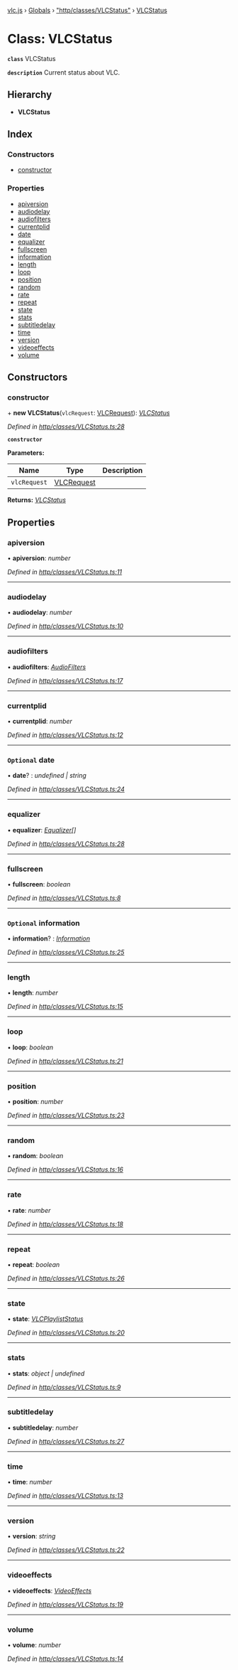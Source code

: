 [vlc.js](../README.md) › [Globals](../globals.md) › ["http/classes/VLCStatus"](../modules/_http_classes_vlcstatus_.md) › [VLCStatus](_http_classes_vlcstatus_.vlcstatus.md)

# Class: VLCStatus

**`class`** VLCStatus

**`description`** Current status about VLC.

## Hierarchy

* **VLCStatus**

## Index

### Constructors

* [constructor](_http_classes_vlcstatus_.vlcstatus.md#constructor)

### Properties

* [apiversion](_http_classes_vlcstatus_.vlcstatus.md#apiversion)
* [audiodelay](_http_classes_vlcstatus_.vlcstatus.md#audiodelay)
* [audiofilters](_http_classes_vlcstatus_.vlcstatus.md#audiofilters)
* [currentplid](_http_classes_vlcstatus_.vlcstatus.md#currentplid)
* [date](_http_classes_vlcstatus_.vlcstatus.md#optional-date)
* [equalizer](_http_classes_vlcstatus_.vlcstatus.md#equalizer)
* [fullscreen](_http_classes_vlcstatus_.vlcstatus.md#fullscreen)
* [information](_http_classes_vlcstatus_.vlcstatus.md#optional-information)
* [length](_http_classes_vlcstatus_.vlcstatus.md#length)
* [loop](_http_classes_vlcstatus_.vlcstatus.md#loop)
* [position](_http_classes_vlcstatus_.vlcstatus.md#position)
* [random](_http_classes_vlcstatus_.vlcstatus.md#random)
* [rate](_http_classes_vlcstatus_.vlcstatus.md#rate)
* [repeat](_http_classes_vlcstatus_.vlcstatus.md#repeat)
* [state](_http_classes_vlcstatus_.vlcstatus.md#state)
* [stats](_http_classes_vlcstatus_.vlcstatus.md#stats)
* [subtitledelay](_http_classes_vlcstatus_.vlcstatus.md#subtitledelay)
* [time](_http_classes_vlcstatus_.vlcstatus.md#time)
* [version](_http_classes_vlcstatus_.vlcstatus.md#version)
* [videoeffects](_http_classes_vlcstatus_.vlcstatus.md#videoeffects)
* [volume](_http_classes_vlcstatus_.vlcstatus.md#volume)

## Constructors

###  constructor

\+ **new VLCStatus**(`vlcRequest`: [VLCRequest](_http_classes_vlcrequest_.vlcrequest.md)): *[VLCStatus](_http_classes_vlcstatus_.vlcstatus.md)*

*Defined in [http/classes/VLCStatus.ts:28](https://github.com/dylhack/vlc.js/blob/8f58ccf/src/http/classes/VLCStatus.ts#L28)*

**`constructor`** 

**Parameters:**

Name | Type | Description |
------ | ------ | ------ |
`vlcRequest` | [VLCRequest](_http_classes_vlcrequest_.vlcrequest.md) |   |

**Returns:** *[VLCStatus](_http_classes_vlcstatus_.vlcstatus.md)*

## Properties

###  apiversion

• **apiversion**: *number*

*Defined in [http/classes/VLCStatus.ts:11](https://github.com/dylhack/vlc.js/blob/8f58ccf/src/http/classes/VLCStatus.ts#L11)*

___

###  audiodelay

• **audiodelay**: *number*

*Defined in [http/classes/VLCStatus.ts:10](https://github.com/dylhack/vlc.js/blob/8f58ccf/src/http/classes/VLCStatus.ts#L10)*

___

###  audiofilters

• **audiofilters**: *[AudioFilters](../interfaces/_http_classes_vlcstatus_.audiofilters.md)*

*Defined in [http/classes/VLCStatus.ts:17](https://github.com/dylhack/vlc.js/blob/8f58ccf/src/http/classes/VLCStatus.ts#L17)*

___

###  currentplid

• **currentplid**: *number*

*Defined in [http/classes/VLCStatus.ts:12](https://github.com/dylhack/vlc.js/blob/8f58ccf/src/http/classes/VLCStatus.ts#L12)*

___

### `Optional` date

• **date**? : *undefined | string*

*Defined in [http/classes/VLCStatus.ts:24](https://github.com/dylhack/vlc.js/blob/8f58ccf/src/http/classes/VLCStatus.ts#L24)*

___

###  equalizer

• **equalizer**: *[Equalizer](../interfaces/_http_classes_vlcstatus_.equalizer.md)[]*

*Defined in [http/classes/VLCStatus.ts:28](https://github.com/dylhack/vlc.js/blob/8f58ccf/src/http/classes/VLCStatus.ts#L28)*

___

###  fullscreen

• **fullscreen**: *boolean*

*Defined in [http/classes/VLCStatus.ts:8](https://github.com/dylhack/vlc.js/blob/8f58ccf/src/http/classes/VLCStatus.ts#L8)*

___

### `Optional` information

• **information**? : *[Information](../interfaces/_http_classes_vlcstatus_.information.md)*

*Defined in [http/classes/VLCStatus.ts:25](https://github.com/dylhack/vlc.js/blob/8f58ccf/src/http/classes/VLCStatus.ts#L25)*

___

###  length

• **length**: *number*

*Defined in [http/classes/VLCStatus.ts:15](https://github.com/dylhack/vlc.js/blob/8f58ccf/src/http/classes/VLCStatus.ts#L15)*

___

###  loop

• **loop**: *boolean*

*Defined in [http/classes/VLCStatus.ts:21](https://github.com/dylhack/vlc.js/blob/8f58ccf/src/http/classes/VLCStatus.ts#L21)*

___

###  position

• **position**: *number*

*Defined in [http/classes/VLCStatus.ts:23](https://github.com/dylhack/vlc.js/blob/8f58ccf/src/http/classes/VLCStatus.ts#L23)*

___

###  random

• **random**: *boolean*

*Defined in [http/classes/VLCStatus.ts:16](https://github.com/dylhack/vlc.js/blob/8f58ccf/src/http/classes/VLCStatus.ts#L16)*

___

###  rate

• **rate**: *number*

*Defined in [http/classes/VLCStatus.ts:18](https://github.com/dylhack/vlc.js/blob/8f58ccf/src/http/classes/VLCStatus.ts#L18)*

___

###  repeat

• **repeat**: *boolean*

*Defined in [http/classes/VLCStatus.ts:26](https://github.com/dylhack/vlc.js/blob/8f58ccf/src/http/classes/VLCStatus.ts#L26)*

___

###  state

• **state**: *[VLCPlaylistStatus](../enums/_http_classes_vlcstatus_.vlcplayliststatus.md)*

*Defined in [http/classes/VLCStatus.ts:20](https://github.com/dylhack/vlc.js/blob/8f58ccf/src/http/classes/VLCStatus.ts#L20)*

___

###  stats

• **stats**: *object | undefined*

*Defined in [http/classes/VLCStatus.ts:9](https://github.com/dylhack/vlc.js/blob/8f58ccf/src/http/classes/VLCStatus.ts#L9)*

___

###  subtitledelay

• **subtitledelay**: *number*

*Defined in [http/classes/VLCStatus.ts:27](https://github.com/dylhack/vlc.js/blob/8f58ccf/src/http/classes/VLCStatus.ts#L27)*

___

###  time

• **time**: *number*

*Defined in [http/classes/VLCStatus.ts:13](https://github.com/dylhack/vlc.js/blob/8f58ccf/src/http/classes/VLCStatus.ts#L13)*

___

###  version

• **version**: *string*

*Defined in [http/classes/VLCStatus.ts:22](https://github.com/dylhack/vlc.js/blob/8f58ccf/src/http/classes/VLCStatus.ts#L22)*

___

###  videoeffects

• **videoeffects**: *[VideoEffects](../interfaces/_http_classes_vlcstatus_.videoeffects.md)*

*Defined in [http/classes/VLCStatus.ts:19](https://github.com/dylhack/vlc.js/blob/8f58ccf/src/http/classes/VLCStatus.ts#L19)*

___

###  volume

• **volume**: *number*

*Defined in [http/classes/VLCStatus.ts:14](https://github.com/dylhack/vlc.js/blob/8f58ccf/src/http/classes/VLCStatus.ts#L14)*
